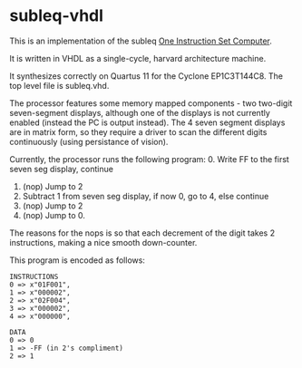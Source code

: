 # subleq-vhdl

This is an implementation of the subleq [One Instruction Set Computer](https://en.wikipedia.org/wiki/One_instruction_set_computer).

It is written in VHDL as a single-cycle, harvard architecture machine.

It synthesizes correctly on Quartus 11 for the Cyclone EP1C3T144C8. The top level file is subleq.vhd.

The processor features some memory mapped components - two two-digit seven-segment displays, although one of the displays is not currently enabled (instead the PC is output instead).
The 4 seven segment displays are in matrix form, so they require a driver to scan the different digits continuously (using persistance of vision).

Currently, the processor runs the following program:
0. Write FF to the first seven seg display, continue
1. (nop) Jump to 2
2. Subtract 1 from seven seg display, if now 0, go to 4, else continue
3. (nop) Jump to 2
4. (nop) Jump to 0.

The reasons for the nops is so that each decrement of the digit takes 2 instructions, making a nice smooth down-counter.

This program is encoded as follows:
```
INSTRUCTIONS	
0 => x"01F001",
1 => x"000002",
2 => x"02F004",
3 => x"000002",
4 => x"000000",
```

```
DATA
0 => 0
1 => -FF (in 2's compliment)
2 => 1
```
